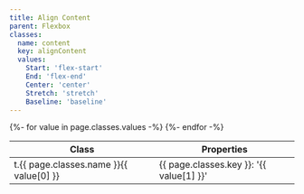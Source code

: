 ```yaml
---
title: Align Content
parent: Flexbox
classes:
  name: content
  key: alignContent
  values:
    Start: 'flex-start'
    End: 'flex-end'
    Center: 'center'
    Stretch: 'stretch'
    Baseline: 'baseline'
---
```


<table>
  <thead>
    <tr>
      <th>Class</th>
      <th>Properties</th>
    </tr>
  </thead>
  <tbody>
    {%- for value in page.classes.values -%}
      <tr>
        <td>t.{{ page.classes.name }}{{ value[0] }}</td>
        <td>{{ page.classes.key }}: '{{ value[1] }}'</td>
      </tr>
    {%- endfor -%}
  </tbody>
</table>
